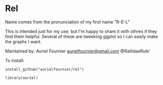 # Rel

Name comes from the pronunciation of my first name "R-E-L"

This is intended just for my use, but I'm happy to share it with othres if they find them helpful. Several of these are tweeking ggplot so I can easily make the graphs I want. 

Maintained by: Auriel Fournier
aurielfournier@gmail.com
@RallidaeRule'


To install:

```{r}
install_github("aurielfournier/rel")

library(auriel)
```
